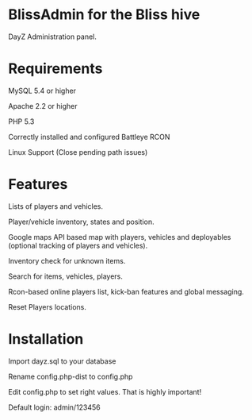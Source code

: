 BlissAdmin for the Bliss hive
=========

DayZ Administration panel.

Requirements
=========

MySQL 5.4 or higher

Apache 2.2 or higher

PHP 5.3 

Correctly installed and configured Battleye RCON

Linux Support (Close pending path issues)


Features
=========

Lists of players and vehicles.

Player/vehicle inventory, states and position.

Google maps API based map with players, vehicles and deployables (optional tracking of players and vehicles).

Inventory check for unknown items.

Search for items, vehicles, players.

Rcon-based online players list, kick-ban features and global messaging.

Reset Players locations.


Installation
=========

Import dayz.sql to your database

Rename config.php-dist to config.php

Edit config.php to set right values. That is highly important!

Default login: admin/123456
